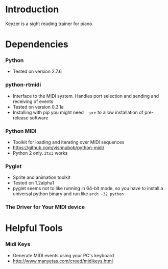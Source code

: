 # Introduction

Keyzer is a sight reading trainer for piano.


# Dependencies

### Python

* Tested on version 2.7.6

### python-rtmidi

* Interface to the MIDI system. Handles port selection and sending and receiving of events
* Tested on version 0.3.1a
* Installing with pip you might need `--pre` to allow installation of pre-release software

### Python MIDI

* Toolkit for loading and iterating over MIDI sequences
* https://github.com/vishnubob/python-midi/
* Python 2 only. `2to3` works

### Pyglet

* Sprite and animation toolkit
* Tested on 1.2alpha1
* pyglet seems not to like running in 64-bit mode, so you have to install a universal python binary and run like `arch -32 python`

### The Driver for Your MIDI device

# Helpful Tools

### Midi Keys

* Generate MIDI events using your PC's keyboard
* http://www.manyetas.com/creed/midikeys.html